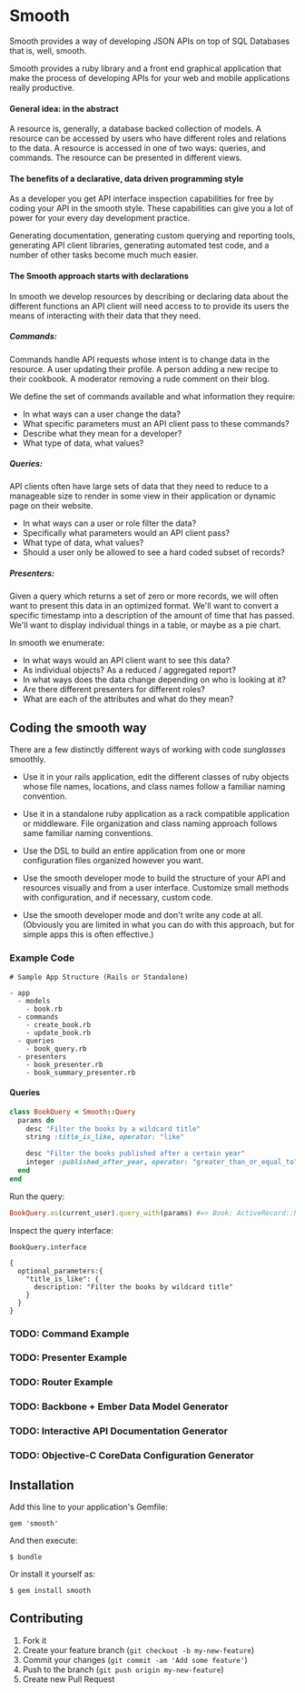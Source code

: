 # Smooth

Smooth provides a way of developing JSON APIs on top of SQL Databases that is, well, smooth. 

Smooth provides a ruby library and a front end graphical application
that make the process of developing APIs for your web and mobile
applications really productive. 

#### General idea: in the abstract

A resource is, generally, a database backed collection of models. A
resource can be accessed by users who have different roles and relations
to the data.  A resource is accessed in one of two ways: queries, and
commands.  The resource can be presented in different views.

#### The benefits of a declarative, data driven programming style

As a developer you get API interface inspection capabilities 
for free by coding your API in the smooth style.  These capabilities can give you a lot of power 
for your every day development practice.

Generating documentation, generating custom querying and reporting
tools, generating API client libraries, generating automated test code,
and a number of other tasks become much much easier.

#### The Smooth approach starts with declarations

In smooth we develop resources by describing or declaring data about the
different functions an API client will need access to to provide its
users the means of interacting with their data that they need.

##### Commands:

Commands handle API requests whose intent is to change data in the
resource. A user updating their profile. A person adding a new recipe
to their cookbook. A moderator removing a rude comment on their blog. 

We define the set of commands available and what information they
require:

- In what ways can a user change the data?
- What specific parameters must an API client pass to these commands?
- Describe what they mean for a developer?
- What type of data, what values?

##### Queries:

API clients often have large sets of data that they need to reduce to a  
manageable size to render in some view in their application or dynamic
page on their website.

- In what ways can a user or role filter the data? 
- Specifically what parameters would an API client pass? 
- What type of data, what values?
- Should a user only be allowed to see a hard coded subset of records? 

##### Presenters:

Given a query which returns a set of zero or more records, we will often
want to present this data in an optimized format.  We'll want to convert 
a specific timestamp into a description of the amount of time that has
passed.  We'll want to display individual things in a table, or maybe as a pie chart. 

In smooth we enumerate:

- In what ways would an API client want to see this data? 
- As individual objects? As a reduced / aggregated report?
- In what ways does the data change depending on who is looking at it?
- Are there different presenters for different roles?
- What are each of the attributes and what do they mean?

## Coding the smooth way 

There are a few distinctly different ways of working with code *sunglasses* smoothly.

- Use it in your rails application, edit the different classes of ruby
  objects whose file names, locations, and class names follow a familiar
  naming convention.

- Use it in a standalone ruby application as a rack compatible
  application or middleware.  File organization and class naming approach
  follows same familiar naming conventions.

- Use the DSL to build an entire application from one or more configuration
  files organized however you want.

- Use the smooth developer mode to build the structure of your API and
  resources visually and from a user interface.  Customize small methods
  with configuration, and if necessary, custom code.

- Use the smooth developer mode and don't write any code at all.
  (Obviously you are limited in what you can do with this approach, but
  for simple apps this is often effective.)

### Example Code

```
# Sample App Structure (Rails or Standalone)

- app
  - models
    - book.rb
  - commands
    - create_book.rb
    - update_book.rb
  - queries
    - book_query.rb
  - presenters
    - book_presenter.rb
    - book_summary_presenter.rb
```

#### Queries

```ruby
class BookQuery < Smooth::Query
  params do
    desc "Filter the books by a wildcard title"
    string :title_is_like, operator: "like"

    desc "Filter the books published after a certain year"
    integer :published_after_year, operator: "greater_than_or_equal_to", min_length: 4
  end
end
```

Run the query:

```ruby
BookQuery.as(current_user).query_with(params) #=> Book: ActiveRecord::Relation
```

Inspect the query interface:

```
BookQuery.interface 

{
  optional_parameters:{
    "title_is_like": {
      description: "Filter the books by wildcard title" 
    }
  }
}
```

### TODO: Command Example 
### TODO: Presenter Example
### TODO: Router Example
### TODO: Backbone + Ember Data Model Generator
### TODO: Interactive API Documentation Generator
### TODO: Objective-C CoreData Configuration Generator 

## Installation

Add this line to your application's Gemfile:

    gem 'smooth'

And then execute:

    $ bundle

Or install it yourself as:

    $ gem install smooth

## Contributing

1. Fork it
2. Create your feature branch (`git checkout -b my-new-feature`)
3. Commit your changes (`git commit -am 'Add some feature'`)
4. Push to the branch (`git push origin my-new-feature`)
5. Create new Pull Request
